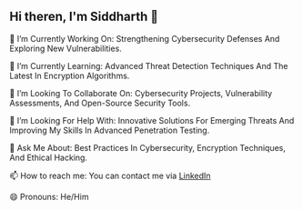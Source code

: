 ## Hi theren, I'm Siddharth 👋

🔭 I’m Currently Working On: Strengthening Cybersecurity Defenses And Exploring New Vulnerabilities.

🌱 I’m Currently Learning: Advanced Threat Detection Techniques And The Latest In Encryption Algorithms.

👯 I’m Looking To Collaborate On: Cybersecurity Projects, Vulnerability Assessments, And Open-Source Security Tools.

🤔 I’m Looking For Help With: Innovative Solutions For Emerging Threats And Improving My Skills In Advanced Penetration Testing.

💬 Ask Me About: Best Practices In Cybersecurity, Encryption Techniques, And Ethical Hacking.

📫 How to reach me: You can contact me via [LinkedIn](https://www.linkedin.com/in/siddharth-bej-503822258/)

😄 Pronouns: He/Him


